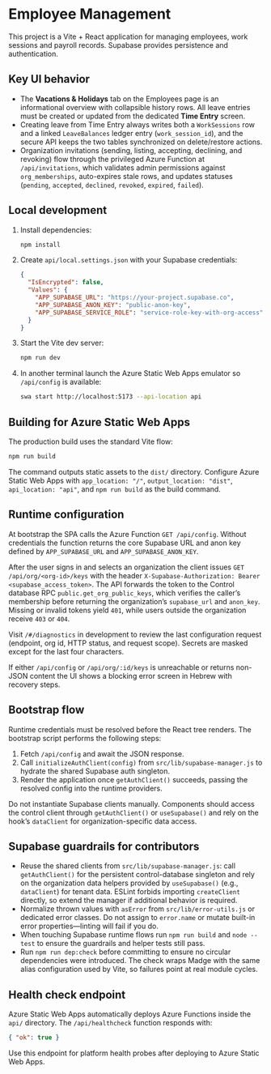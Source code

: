 # Employee Management

This project is a Vite + React application for managing employees, work sessions and payroll records. Supabase provides persistence and authentication.

## Key UI behavior

- The **Vacations & Holidays** tab on the Employees page is an informational overview with collapsible history rows. All leave entries must be created or updated from the dedicated **Time Entry** screen.
- Creating leave from Time Entry always writes both a `WorkSessions` row and a linked `LeaveBalances` ledger entry (`work_session_id`), and the secure API keeps the two tables synchronized on delete/restore actions.
- Organization invitations (sending, listing, accepting, declining, and revoking) flow through the privileged Azure Function at `/api/invitations`, which validates admin permissions against `org_memberships`, auto-expires stale rows, and updates statuses (`pending`, `accepted`, `declined`, `revoked`, `expired`, `failed`).

## Local development

1. Install dependencies:
   ```bash
   npm install
   ```
2. Create `api/local.settings.json` with your Supabase credentials:
   ```json
   {
     "IsEncrypted": false,
     "Values": {
       "APP_SUPABASE_URL": "https://your-project.supabase.co",
       "APP_SUPABASE_ANON_KEY": "public-anon-key",
       "APP_SUPABASE_SERVICE_ROLE": "service-role-key-with-org-access"
     }
   }
   ```
3. Start the Vite dev server:
   ```bash
   npm run dev
   ```
4. In another terminal launch the Azure Static Web Apps emulator so `/api/config` is available:
   ```bash
   swa start http://localhost:5173 --api-location api
   ```

## Building for Azure Static Web Apps

The production build uses the standard Vite flow:

```bash
npm run build
```

The command outputs static assets to the `dist/` directory. Configure Azure Static Web Apps with `app_location: "/"`, `output_location: "dist"`, `api_location: "api"`, and `npm run build` as the build command.

## Runtime configuration

At bootstrap the SPA calls the Azure Function `GET /api/config`. Without credentials the function returns the core Supabase URL and anon key defined by `APP_SUPABASE_URL` and `APP_SUPABASE_ANON_KEY`.

After the user signs in and selects an organization the client issues `GET /api/org/<org-id>/keys` with the header `X-Supabase-Authorization: Bearer <supabase_access_token>`. The API forwards the token to the Control database RPC `public.get_org_public_keys`, which verifies the caller’s membership before returning the organization’s `supabase_url` and `anon_key`. Missing or invalid tokens yield `401`, while users outside the organization receive `403` or `404`.

Visit `/#/diagnostics` in development to review the last configuration request (endpoint, org id, HTTP status, and request scope). Secrets are masked except for the last four characters.

If either `/api/config` or `/api/org/:id/keys` is unreachable or returns non-JSON content the UI shows a blocking error screen in Hebrew with recovery steps.

## Bootstrap flow

Runtime credentials must be resolved before the React tree renders. The bootstrap script performs the following steps:

1. Fetch `/api/config` and await the JSON response.
2. Call `initializeAuthClient(config)` from `src/lib/supabase-manager.js` to hydrate the shared Supabase auth singleton.
3. Render the application once `getAuthClient()` succeeds, passing the resolved config into the runtime providers.

Do not instantiate Supabase clients manually. Components should access the control client through `getAuthClient()` or `useSupabase()` and rely on the hook’s `dataClient` for organization-specific data access.

## Supabase guardrails for contributors

- Reuse the shared clients from `src/lib/supabase-manager.js`: call `getAuthClient()` for the persistent control-database singleton and rely on the organization data helpers provided by `useSupabase()` (e.g., `dataClient`) for tenant data. ESLint forbids importing `createClient` directly, so extend the manager if additional behavior is required.
- Normalize thrown values with `asError` from `src/lib/error-utils.js` or dedicated error classes. Do not assign to `error.name` or mutate built-in error properties—linting will fail if you do.
- When touching Supabase runtime flows run `npm run build` and `node --test` to ensure the guardrails and helper tests still pass.
- Run `npm run dep:check` before committing to ensure no circular dependencies were introduced. The check wraps Madge with the same alias configuration used by Vite, so failures point at real module cycles.

## Health check endpoint

Azure Static Web Apps automatically deploys Azure Functions inside the `api/` directory. The `/api/healthcheck` function responds with:

```json
{ "ok": true }
```

Use this endpoint for platform health probes after deploying to Azure Static Web Apps.
